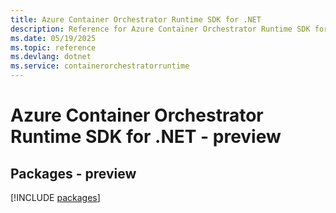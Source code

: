 ```yaml
---
title: Azure Container Orchestrator Runtime SDK for .NET
description: Reference for Azure Container Orchestrator Runtime SDK for .NET
ms.date: 05/19/2025
ms.topic: reference
ms.devlang: dotnet
ms.service: containerorchestratorruntime
---
```

# Azure Container Orchestrator Runtime SDK for .NET - preview
## Packages - preview
[!INCLUDE [packages](container-orchestrator-runtime-index.md)]